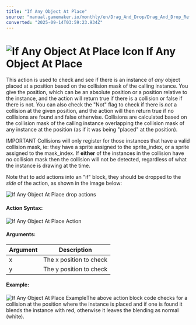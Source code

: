 ```yaml
---
title: "If Any Object At Place"
source: "manual.gamemaker.io/monthly/en/Drag_And_Drop/Drag_And_Drop_Reference/Collisions/If_Any_Object_At_Place.htm"
converted: "2025-09-14T03:59:23.934Z"
---
```


# ![If Any Object At Place Icon](../../../assets/Images/Scripting_Reference/Drag_And_Drop/Reference/Collisions/i_Collision_Any.png) If Any Object At Place

This action is used to check and see if there is an instance of _any_ object placed at a position based on the collision mask of the calling instance. You give the position, which can be an absolute position or a position relative to the instance, and the action will return true if there is a collision or false if there is not. You can also check the "Not" flag to check if there is _not_ a collision at the given position, and the action will then return true if no collisions are found and false otherwise. Collisions are calculated based on the collision mask of the calling instance overlapping the collision mask of any instance at the position (as if it was being "placed" at the position).

IMPORTANT Collisions will only register for those instances that have a valid collision mask, ie: they have a sprite assigned to the sprite\_index, or a sprite assigned to the mask\_index. If **either** of the instances in the collision have no collision mask then the collision will not be detected, regardless of what the instance is drawing at the time.

Note that to add actions into an "if" block, they should be dropped to the _side_ of the action, as shown in the image below:

![If Any Object At Place drop actions](../../../assets/Images/Scripting_Reference/Drag_And_Drop/Reference/Collisions/If_Collision_Any.png)

#### Action Syntax:

![If Any Object At Place Action](../../../assets/Images/Scripting_Reference/Drag_And_Drop/Reference/Collisions/a_Collision_Any.png)

#### Arguments:

| Argument | Description |
| --- | --- |
| x | The x position to check |
| y | The y position to check |

#### Example:

![If Any Object At Place Example](../../../assets/Images/Scripting_Reference/Drag_And_Drop/Reference/Collisions/e_Collision_Any.png)The above action block code checks for a collision at the position where the instance is placed and if one is found it blends the instance with red, otherwise it leaves the blending as normal (white).